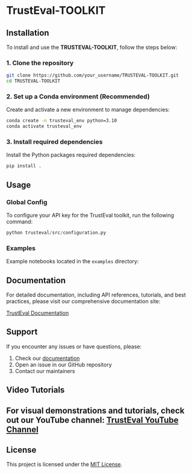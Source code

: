 # TrustEval-TOOLKIT



## Installation

To install and use the **TRUSTEVAL-TOOLKIT**, follow the steps below:

### 1. Clone the repository

```bash
git clone https://github.com/your_username/TRUSTEVAL-TOOLKIT.git
cd TRUSTEVAL-TOOLKIT
```

### 2. Set up a Conda environment (Recommended)

Create and activate a new environment to manage dependencies:
```bash
conda create -n trusteval_env python=3.10
conda activate trusteval_env
```

### 3. Install required dependencies

Install the Python packages required dependencies:
```bash
pip install .
```

## Usage

### Global Config

To configure your API key for the TrustEval toolkit, run the following command:
```python
python trusteval/src/configuration.py
```

### Examples

Example notebooks located in the `examples` directory:


## Documentation

For detailed documentation, including API references, tutorials, and best practices, please visit our comprehensive documentation site:

[TrustEval Documentation](https://trustgen.github.io/trustgen_docs/)

## Support

If you encounter any issues or have questions, please:
1. Check our [documentation](https://trustgen.github.io/trustgen_docs/)
2. Open an issue in our GitHub repository
3. Contact our maintainers

## Video Tutorials

For visual demonstrations and tutorials, check out our YouTube channel:
[TrustEval YouTube Channel](https://www.youtube.com/@TrustEval)
---

## License

This project is licensed under the [MIT License](LICENSE).